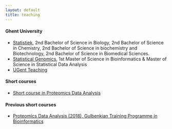 ```yaml
---
layout: default
title: teaching
---
```


#### Ghent University
- [Statistiek](https://statomics.github.io/statistiekBasisCursus/), 2nd Bachelor of Science in Biology, 2nd Bachelor of Science in Chemistry, 2nd Bachelor of Science in biochemistry and Biotechnology, 2nd Bachelor of Science in Biomedical Sciences.
- [Statistical Genomics](https://statomics.github.io/statisticalGenomicsCourse/), 1st Master of Science in Bioinformatics & Master of Science in Statistical Data Analysis
- [UGent Teaching](https://telefoonboek.ugent.be/nl/people/801001441317)

#### Short courses
- [Short course in Proteomics Data Analysis](https://statomics.github.io/pda/)

#### Previous short courses
- [Proteomics Data Analysis (2018), Gulbenkian Training Programme in Bioinformatics](https://gtpb.github.io/PDA18/)
